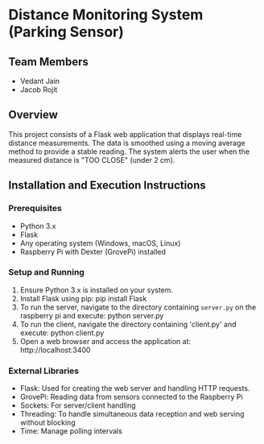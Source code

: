 # Distance Monitoring System (Parking Sensor)

## Team Members
- Vedant Jain
- Jacob Rojit

## Overview
This project consists of a Flask web application that displays real-time distance measurements. The data is smoothed using a moving average method to provide a stable reading. The system alerts the user when the measured distance is "TOO CLOSE" (under 2 cm).

## Installation and Execution Instructions

### Prerequisites
- Python 3.x
- Flask
- Any operating system (Windows, macOS, Linux)
- Raspberry Pi with Dexter (GrovePi) installed

### Setup and Running
1. Ensure Python 3.x is installed on your system.
2. Install Flask using pip: pip install Flask
3. To run the server, navigate to the directory containing `server.py` on the raspberry pi and execute: python server.py
4. To run the client, navigate the directory containing 'client.py' and execute: python client.py
5. Open a web browser and access the application at: http://localhost:3400


### External Libraries
- Flask: Used for creating the web server and handling HTTP requests.
- GrovePi: Reading data from sensors connected to the Raspberry Pi
- Sockets: For server/client handling
- Threading: To handle simultaneous data reception and web serving without blocking
- Time: Manage polling intervals



